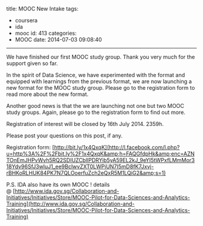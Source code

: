 title: MOOC New Intake
tags:
  - coursera
  - ida
  - mooc
id: 413
categories:
  - MOOC
date: 2014-07-03 09:08:40
---

We have finished our first MOOC study group. Thank you very much for the support given so far.

In the spirit of Data Science, we have experimented with the format and equipped with learnings from the previous format, we are now launching a new format for the MOOC study group. Please go to the registration form to read more about the new format.
<div>

Another good news is that the we are launching not one but two MOOC study groups. Again, please go to the registration form to find out more.

Registration of interest will be closed by 16th July 2014\. 2359h.

Please post your questions on this post, if any.

Registration form: [http://bit.ly/1x4QxqK](http://l.facebook.com/l.php?u=http%3A%2F%2Fbit.ly%2F1x4QxqK&amp;h=FAQGfdpHk&amp;enc=AZNTOnEmJHPvWvh5RQ2SDIUZCbllPDRYib5yA59EL2kJ_9eYI5tWPxfLMmMor318Ydv96SfJ3wluJ1_ee9BclwvZXT0LWPiUN7I5mD8fK7Jxvj-rBHKoRLHUK84PK7N7QLOoerfuZch2eQxR5M1LQiG2&amp;s=1)

P.S. IDA also have its own MOOC ! details @ [http://www.ida.gov.sg/Collaboration-and-Initiatives/Initiatives/Store/MOOC-Pilot-for-Data-Sciences-and-Analytics-Training](http://www.ida.gov.sg/Collaboration-and-Initiatives/Initiatives/Store/MOOC-Pilot-for-Data-Sciences-and-Analytics-Training)

</div>